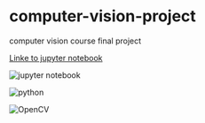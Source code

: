 # computer-vision-project
computer vision course final project

[Linke to jupyter notebook](https://github.com/ShayGali/computer-vision-project/blob/master/Notebook.ipynb)

![jupyter notebook](https://img.shields.io/badge/Made%20with-Jupyter-orange?style=for-the-badge&logo=Jupyter)

![python](https://img.shields.io/badge/Python-14354C?style=for-the-badge&logo=python&logoColor=white)

![OpenCV](https://img.shields.io/badge/opencv-%23white.svg?style=for-the-badge&logo=opencv&logoColor=white)
